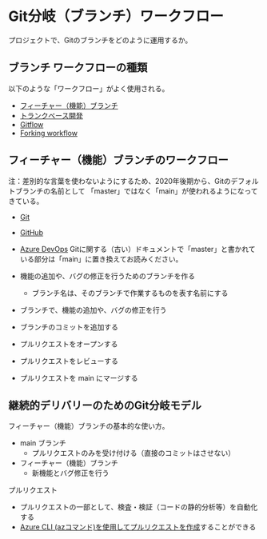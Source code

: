 
# Git分岐（ブランチ）ワークフロー

プロジェクトで、Gitのブランチをどのように運用するか。

## ブランチ ワークフローの種類

以下のような「ワークフロー」がよく使用される。

- [フィーチャー（機能）ブランチ](https://www.atlassian.com/ja/git/tutorials/comparing-workflows/feature-branch-workflow)
- [トランクベース開発](https://cloud.google.com/architecture/devops/devops-tech-trunk-based-development?hl=ja)
- [Gitflow](https://www.atlassian.com/git/tutorials/comparing-workflows/gitflow-workflow)
- [Forking workflow](https://www.atlassian.com/git/tutorials/comparing-workflows/forking-workflow)

## フィーチャー（機能）ブランチのワークフロー

注：差別的な言葉を使わないようにするため、2020年後期から、Gitのデフォルトブランチの名前として 「master」ではなく「main」が使われるようになってきている。
- [Git](https://softantenna.com/wp/software/git-2-30-released/) 
- [GitHub](https://www.publickey1.jp/blog/20/githubmainmastermain.html)
- [Azure DevOps](https://devblogs.microsoft.com/devops/azure-repos-default-branch-name/) 
Gitに関する（古い）ドキュメントで「master」と書かれている部分は「main」に置き換えてお読みください。

- 機能の追加や、バグの修正を行うためのブランチを作る
  - ブランチ名は、そのブランチで作業するものを表す名前にする
- ブランチで、機能の追加や、バグの修正を行う
- ブランチのコミットを追加する
- プルリクエストをオープンする
- プルリクエストをレビューする
- プルリクエストを main にマージする

## 継続的デリバリーのためのGit分岐モデル

フィーチャー（機能）ブランチの基本的な使い方。

- main ブランチ
  - プルリクエストのみを受け付ける（直接のコミットはさせない）
- フィーチャー（機能）ブランチ
  - 新機能とバグ修正を行う

プルリクエスト

- プルリクエストの一部として、検査・検証（コードの静的分析等）を自動化する
- [Azure CLI (azコマンド)を使用してプルリクエストを作成](https://docs.microsoft.com/ja-jp/cli/azure/repos/pr?view=azure-cli-latest#az_repos_pr_create)することができる

